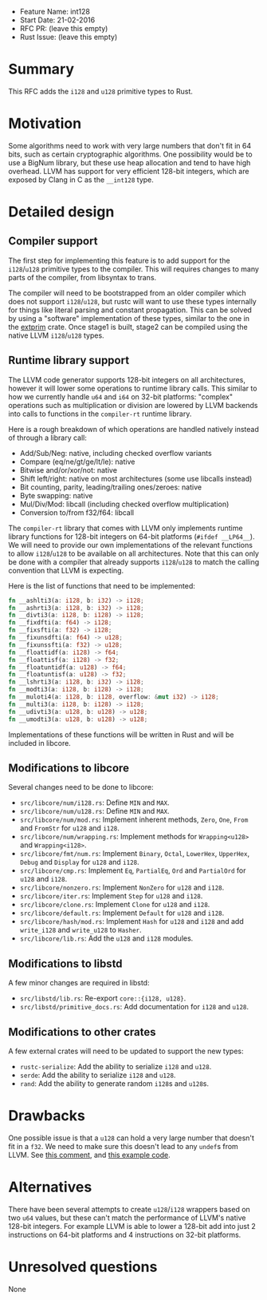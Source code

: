 - Feature Name: int128
- Start Date: 21-02-2016
- RFC PR: (leave this empty)
- Rust Issue: (leave this empty)

# Summary
[summary]: #summary

This RFC adds the `i128` and `u128` primitive types to Rust.

# Motivation
[motivation]: #motivation

Some algorithms need to work with very large numbers that don't fit in 64 bits, such as certain cryptographic algorithms. One possibility would be to use a BigNum library, but these use heap allocation and tend to have high overhead. LLVM has support for very efficient 128-bit integers, which are exposed by Clang in C as the `__int128` type.

# Detailed design
[design]: #detailed-design

## Compiler support

The first step for implementing this feature is to add support for the `i128`/`u128` primitive types to the compiler. This will requires changes to many parts of the compiler, from libsyntax to trans.

The compiler will need to be bootstrapped from an older compiler which does not support `i128`/`u128`, but rustc will want to use these types internally for things like literal parsing and constant propagation. This can be solved by using a "software" implementation of these types, similar to the one in the [extprim](https://github.com/kennytm/extprim) crate. Once stage1 is built, stage2 can be compiled using the native LLVM `i128`/`u128` types.

## Runtime library support

The LLVM code generator supports 128-bit integers on all architectures, however it will lower some operations to runtime library calls. This similar to how we currently handle `u64` and `i64` on 32-bit platforms: "complex" operations such as multiplication or division are lowered by LLVM backends into calls to functions in the `compiler-rt` runtime library.

Here is a rough breakdown of which operations are handled natively instead of through a library call:
- Add/Sub/Neg: native, including checked overflow variants
- Compare (eq/ne/gt/ge/lt/le): native
- Bitwise and/or/xor/not: native
- Shift left/right: native on most architectures (some use libcalls instead)
- Bit counting, parity, leading/trailing ones/zeroes: native
- Byte swapping: native
- Mul/Div/Mod: libcall (including checked overflow multiplication)
- Conversion to/from f32/f64: libcall

The `compiler-rt` library that comes with LLVM only implements runtime library functions for 128-bit integers on 64-bit platforms (`#ifdef __LP64__`). We will need to provide our own implementations of the relevant functions to allow `i128`/`u128` to be available on all architectures. Note that this can only be done with a compiler that already supports `i128`/`u128` to match the calling convention that LLVM is expecting.

Here is the list of functions that need to be implemented:

```rust
fn __ashlti3(a: i128, b: i32) -> i128;
fn __ashrti3(a: i128, b: i32) -> i128;
fn __divti3(a: i128, b: i128) -> i128;
fn __fixdfti(a: f64) -> i128;
fn __fixsfti(a: f32) -> i128;
fn __fixunsdfti(a: f64) -> u128;
fn __fixunssfti(a: f32) -> u128;
fn __floattidf(a: i128) -> f64;
fn __floattisf(a: i128) -> f32;
fn __floatuntidf(a: u128) -> f64;
fn __floatuntisf(a: u128) -> f32;
fn __lshrti3(a: i128, b: i32) -> i128;
fn __modti3(a: i128, b: i128) -> i128;
fn __muloti4(a: i128, b: i128, overflow: &mut i32) -> i128;
fn __multi3(a: i128, b: i128) -> i128;
fn __udivti3(a: u128, b: u128) -> u128;
fn __umodti3(a: u128, b: u128) -> u128;
```

Implementations of these functions will be written in Rust and will be included in libcore.

## Modifications to libcore

Several changes need to be done to libcore:
- `src/libcore/num/i128.rs`: Define `MIN` and `MAX`.
- `src/libcore/num/u128.rs`: Define `MIN` and `MAX`.
- `src/libcore/num/mod.rs`: Implement inherent methods, `Zero`, `One`, `From` and `FromStr` for `u128` and `i128`.
- `src/libcore/num/wrapping.rs`: Implement methods for `Wrapping<u128>` and `Wrapping<i128>`.
- `src/libcore/fmt/num.rs`: Implement `Binary`, `Octal`, `LowerHex`, `UpperHex`, `Debug` and `Display` for `u128` and `i128`.
- `src/libcore/cmp.rs`: Implement `Eq`, `PartialEq`, `Ord` and `PartialOrd` for `u128` and `i128`.
- `src/libcore/nonzero.rs`: Implement `NonZero` for `u128` and `i128`.
- `src/libcore/iter.rs`: Implement `Step` for `u128` and `i128`.
- `src/libcore/clone.rs`: Implement `Clone` for `u128` and `i128`.
- `src/libcore/default.rs`: Implement `Default` for `u128` and `i128`.
- `src/libcore/hash/mod.rs`: Implement `Hash` for `u128` and `i128` and add `write_i128` and `write_u128` to `Hasher`.
- `src/libcore/lib.rs`: Add the `u128` and `i128` modules.

## Modifications to libstd

A few minor changes are required in libstd:
- `src/libstd/lib.rs`: Re-export `core::{i128, u128}`.
- `src/libstd/primitive_docs.rs`: Add documentation for `i128` and `u128`.

## Modifications to other crates

A few external crates will need to be updated to support the new types:
- `rustc-serialize`: Add the ability to serialize `i128` and `u128`.
- `serde`: Add the ability to serialize `i128` and `u128`.
- `rand`: Add the ability to generate random `i128`s and `u128`s.

# Drawbacks
[drawbacks]: #drawbacks

One possible issue is that a `u128` can hold a very large number that doesn't fit in a `f32`. We need to make sure this doesn't lead to any `undef`s from LLVM. See [this comment](https://github.com/rust-lang/rust/issues/10185#issuecomment-110955148), and [this example code](https://gist.github.com/Amanieu/f87da5f0599b343c5500).

# Alternatives
[alternatives]: #alternatives

There have been several attempts to create `u128`/`i128` wrappers based on two `u64` values, but these can't match the performance of LLVM's native 128-bit integers. For example LLVM is able to lower a 128-bit add into just 2 instructions on 64-bit platforms and 4 instructions on 32-bit platforms.

# Unresolved questions
[unresolved]: #unresolved-questions

None

